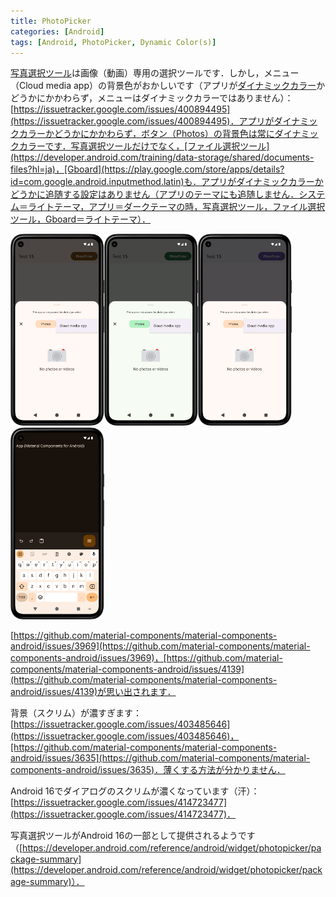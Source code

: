 ```yaml
---
title: PhotoPicker
categories: [Android]
tags: [Android, PhotoPicker, Dynamic Color(s)]
---
```

[写真選択ツール](https://developer.android.com/training/data-storage/shared/photopicker?hl=ja)は画像（動画）専用の選択ツールです．しかし，メニュー（Cloud media app）の背景色がおかしいです（アプリが[ダイナミックカラー](https://developer.android.com/develop/ui/views/theming/dynamic-colors?hl=ja)かどうかにかかわらず，メニューはダイナミックカラーではありません）：[https://issuetracker.google.com/issues/400894495](https://issuetracker.google.com/issues/400894495)．アプリがダイナミックカラーかどうかにかかわらず，ボタン（Photos）の背景色は常にダイナミックカラーです．写真選択ツールだけでなく，[ファイル選択ツール](https://developer.android.com/training/data-storage/shared/documents-files?hl=ja)，[Gboard](https://play.google.com/store/apps/details?id=com.google.android.inputmethod.latin)も．アプリがダイナミックカラーかどうかに追随する設定はありません（アプリのテーマにも追随しません．システム＝ライトテーマ，アプリ＝ダークテーマの時，写真選択ツール，ファイル選択ツール，Gboard＝ライトテーマ）．

<img src="../assets/img/2025-03-05-1.png" alt="" width="150"><img src="../assets/img/2025-03-05-2.png" alt="" width="150"><img src="../assets/img/2025-03-05-3.png" alt="" width="150">\
<img src="../assets/img/2025-03-20-1.png" alt="" width="150">

[https://github.com/material-components/material-components-android/issues/3969](https://github.com/material-components/material-components-android/issues/3969)，[https://github.com/material-components/material-components-android/issues/4139](https://github.com/material-components/material-components-android/issues/4139)が思い出されます．

背景（スクリム）が濃すぎます：[https://issuetracker.google.com/issues/403485646](https://issuetracker.google.com/issues/403485646)，[https://github.com/material-components/material-components-android/issues/3635](https://github.com/material-components/material-components-android/issues/3635)．薄くする方法が分かりません．

Android 16でダイアログのスクリムが濃くなっています（汗）：[https://issuetracker.google.com/issues/414723477](https://issuetracker.google.com/issues/414723477)．

写真選択ツールがAndroid 16の一部として提供されるようです（[https://developer.android.com/reference/android/widget/photopicker/package-summary](https://developer.android.com/reference/android/widget/photopicker/package-summary)）．